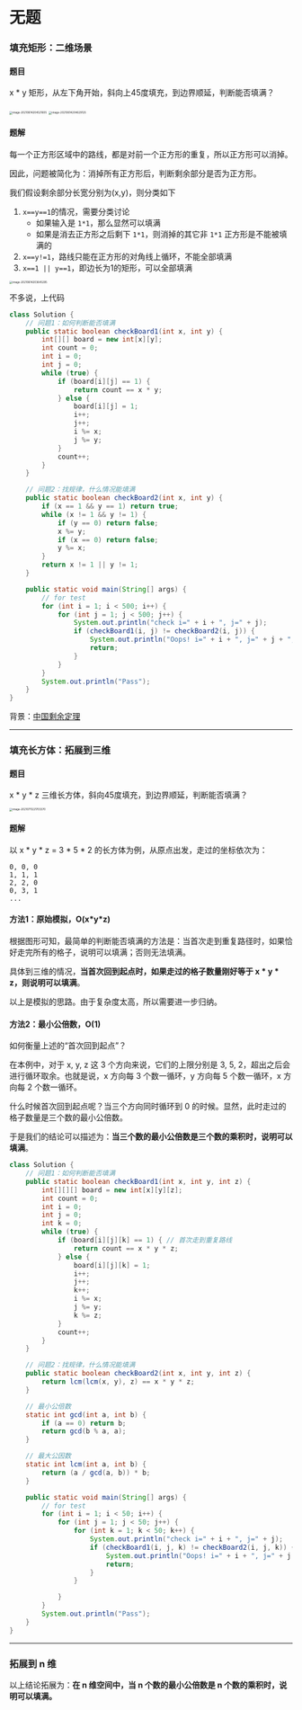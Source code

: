 # 无题

### 填充矩形：二维场景

#### 题目

x * y 矩形，从左下角开始，斜向上45度填充，到边界顺延，判断能否填满？

<img src="../../images/image-20210614204521605.png" alt="image-20210614204521605" style="zoom:33%;" />

<img src="../../images/image-20210614204629125.png" alt="image-20210614204629125" style="zoom:33%;" />

#### 题解

每一个正方形区域中的路线，都是对前一个正方形的重复，所以正方形可以消掉。

因此，问题被简化为：消掉所有正方形后，判断剩余部分是否为正方形。

我们假设剩余部分长宽分别为(x,y)，则分类如下

1. `x==y==1`的情况，需要分类讨论 
   - 如果输入是 `1*1`，那么显然可以填满
   - 如果是消去正方形之后剩下 `1*1`，则消掉的其它非 `1*1` 正方形是不能被填满的
2. `x==y!=1`，路线只能在正方形的对角线上循环，不能全部填满
3. `x==1 || y==1`，即边长为1的矩形，可以全部填满

<img src="../../images/image-20210614203645295.png" alt="image-20210614203645295" style="zoom:33%;" />

不多说，上代码

```java
class Solution {
    // 问题1：如何判断能否填满
    public static boolean checkBoard1(int x, int y) {
        int[][] board = new int[x][y];
        int count = 0;
        int i = 0;
        int j = 0;
        while (true) {
            if (board[i][j] == 1) {
                return count == x * y;
            } else {
                board[i][j] = 1;
                i++;
                j++;
                i %= x;
                j %= y;
            }
            count++;
        }
    }

    // 问题2：找规律，什么情况能填满
    public static boolean checkBoard2(int x, int y) {
        if (x == 1 && y == 1) return true;
        while (x != 1 && y != 1) {
            if (y == 0) return false;
            x %= y;
            if (x == 0) return false;
            y %= x;
        }
        return x != 1 || y != 1;
    }

    public static void main(String[] args) {
        // for test
        for (int i = 1; i < 500; i++) {
            for (int j = 1; j < 500; j++) {
                System.out.println("check i=" + i + ", j=" + j);
                if (checkBoard1(i, j) != checkBoard2(i, j)) {
                    System.out.println("Oops! i=" + i + ", j=" + j + ", " + checkBoard1(i, j) + ", " + checkBoard2(i, j));
                    return;
                }
            }
        }
        System.out.println("Pass");
    }
}
```
背景：[中国剩余定理](https://zh.wikipedia.org/wiki/%E4%B8%AD%E5%9B%BD%E5%89%A9%E4%BD%99%E5%AE%9A%E7%90%86)

---

### 填充长方体：拓展到三维

#### 题目

x * y * z 三维长方体，斜向45度填充，到边界顺延，判断能否填满？

<img src="../../images/image-20210711221703370.png" alt="image-20210711221703370" style="zoom:33%;" />

#### 题解

以 x * y * z = 3 * 5 * 2 的长方体为例，从原点出发，走过的坐标依次为：

```
0, 0, 0
1, 1, 1
2, 2, 0
0, 3, 1
...
```

#### 方法1：原始模拟，O(x\*y\*z)

根据图形可知，最简单的判断能否填满的方法是：当首次走到重复路径时，如果恰好走完所有的格子，说明可以填满；否则无法填满。

具体到三维的情况，**当首次回到起点时，如果走过的格子数量刚好等于 x * y * z，则说明可以填满**。

以上是模拟的思路。由于复杂度太高，所以需要进一步归纳。

#### 方法2：最小公倍数，O(1)

如何衡量上述的“首次回到起点”？

在本例中，对于 x, y, z 这 3 个方向来说，它们的上限分别是 3, 5, 2，超出之后会进行循环取余。也就是说，x 方向每 3 个数一循环，y 方向每 5 个数一循环，x 方向每 2 个数一循环。

什么时候首次回到起点呢？当三个方向同时循环到 0 的时候。显然，此时走过的格子数量是三个数的最小公倍数。

于是我们的结论可以描述为：**当三个数的最小公倍数是三个数的乘积时，说明可以填满**。

```java
class Solution {
    // 问题1：如何判断能否填满
    public static boolean checkBoard1(int x, int y, int z) {
        int[][][] board = new int[x][y][z];
        int count = 0;
        int i = 0;
        int j = 0;
        int k = 0;
        while (true) {
            if (board[i][j][k] == 1) { // 首次走到重复路线
                return count == x * y * z;
            } else {
                board[i][j][k] = 1;
                i++;
                j++;
                k++;
                i %= x;
                j %= y;
                k %= z;
            }
            count++;
        }
    }

    // 问题2：找规律，什么情况能填满
    public static boolean checkBoard2(int x, int y, int z) {
        return lcm(lcm(x, y), z) == x * y * z;
    }

    // 最小公倍数
    static int gcd(int a, int b) {
        if (a == 0) return b;
        return gcd(b % a, a);
    }

    // 最大公因数
    static int lcm(int a, int b) {
        return (a / gcd(a, b)) * b;
    }

    public static void main(String[] args) {
        // for test
        for (int i = 1; i < 50; i++) {
            for (int j = 1; j < 50; j++) {
                for (int k = 1; k < 50; k++) {
                    System.out.println("check i=" + i + ", j=" + j);
                    if (checkBoard1(i, j, k) != checkBoard2(i, j, k)) {
                        System.out.println("Oops! i=" + i + ", j=" + j + ", " + checkBoard1(i, j, k) + ", " + checkBoard2(i, j, k));
                        return;
                    }
                }

            }
        }
        System.out.println("Pass");
    }
}
```

---

### 拓展到 n 维

以上结论拓展为：**在 n 维空间中，当 n 个数的最小公倍数是 n 个数的乘积时，说明可以填满。**

